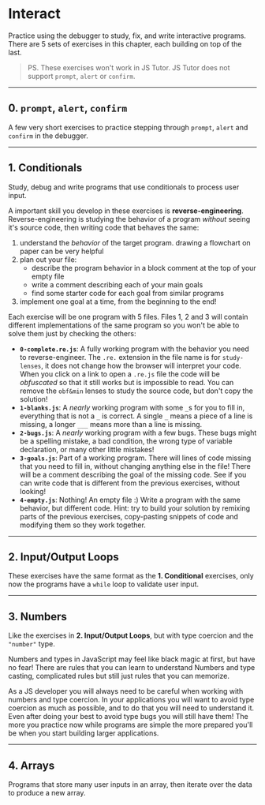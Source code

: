 # Interact

Practice using the debugger to study, fix, and write interactive programs. There are 5 sets of exercises in this chapter, each building on top of the last.

> PS. These exercises won't work in JS Tutor. JS Tutor does not support `prompt`, `alert` or `confirm`.

---

## 0. `prompt`, `alert`, `confirm`

A few very short exercises to practice stepping through `prompt`, `alert` and `confirm` in the debugger.

---

## 1. Conditionals

Study, debug and write programs that use conditionals to process user input.

A important skill you develop in these exercises is **reverse-engineering**. Reverse-engineering is studying the behavior of a program _without_ seeing it's source code, then writing code that behaves the same:

1. understand the _behavior_ of the target program. drawing a flowchart on paper can be very helpful
2. plan out your file:
   - describe the program behavior in a block comment at the top of your empty file
   - write a comment describing each of your main goals
   - find some starter code for each goal from similar programs
3. implement one goal at a time, from the beginning to the end!

Each exercise will be one program with 5 files. Files 1, 2 and 3 will contain different implementations of the same program so you won't be able to solve them just by checking the others:

- **`0-complete.re.js`**: A fully working program with the behavior you need to reverse-engineer. The `.re.` extension in the file name is for `study-lenses`, it does not change how the browser will interpret your code. When you click on a link to open a `.re.js` file the code will be _obfuscated_ so that it still works but is impossible to read. You can remove the `obf&min` lenses to study the source code, but don't copy the solution!
- **`1-blanks.js`**: A _nearly_ working program with some `_`s for you to fill in, everything that is not a `_` is correct. A single `_` means a piece of a line is missing, a longer `___` means more than a line is missing.
- **`2-bugs.js`**: A _nearly_ working program with a few bugs. These bugs might be a spelling mistake, a bad condition, the wrong type of variable declaration, or many other little mistakes!
- **`3-goals.js`**: Part of a working program. There will lines of code missing that you need to fill in, without changing anything else in the file! There will be a comment describing the goal of the missing code. See if you can write code that is different from the previous exercises, without looking!
- **`4-empty.js`**: Nothing! An empty file :) Write a program with the same behavior, but different code. Hint: try to build your solution by remixing parts of the previous exercises, copy-pasting snippets of code and modifying them so they work together.

---

## 2. Input/Output Loops

These exercises have the same format as the **1. Conditional** exercises, only now the programs have a `while` loop to validate user input.

---

## 3. Numbers

Like the exercises in **2. Input/Output Loops**, but with type coercion and the `"number"` type.

Numbers and types in JavaScript may feel like black magic at first, but have no fear! There are rules that you can learn to understand Numbers and type casting, complicated rules but still just rules that you can memorize.

As a JS developer you will always need to be careful when working with numbers and type coercion. In your applications you will want to avoid type coercion as much as possible, and to do that you will need to understand it. Even after doing your best to avoid type bugs you will still have them! The more you practice now while programs are simple the more prepared you'll be when you start building larger applications.

---

## 4. Arrays

Programs that store many user inputs in an array, then iterate over the data to produce a new array.

